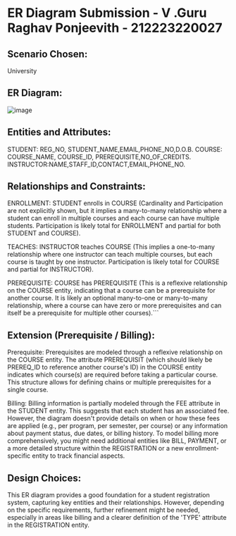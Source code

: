 # ER Diagram Submission - V .Guru Raghav Ponjeevith - 212223220027

## Scenario Chosen:
University

## ER Diagram:

![image](https://github.com/user-attachments/assets/469fcbf7-49c2-434c-9374-52161dc36bd5)



## Entities and Attributes:

STUDENT: REG_NO, STUDENT_NAME,EMAIL,PHONE_NO,D.O.B.
COURSE: COURSE_NAME, COURSE_ID, PREREQUISITE,NO_OF_CREDITS.
INSTRUCTOR:NAME,STAFF_ID,CONTACT,EMAIL,PHONE_NO.

## Relationships and Constraints:


ENROLLMENT: STUDENT enrolls in COURSE (Cardinality and Participation are not explicitly shown, but it implies a many-to-many relationship where a student can enroll in multiple courses and each course can have multiple students. Participation is likely total for ENROLLMENT and partial for both STUDENT and COURSE).

TEACHES: INSTRUCTOR teaches COURSE (This implies a one-to-many relationship where one instructor can teach multiple courses, but each course is taught by one instructor. Participation is likely total for COURSE and partial for INSTRUCTOR).

PREREQUISITE: COURSE has PREREQUISITE (This is a reflexive relationship on the COURSE entity, indicating that a course can be a prerequisite for another course. It is likely an optional many-to-one or many-to-many relationship, where a course can have zero or more prerequisites and can itself be a prerequisite for multiple other courses).```

## Extension (Prerequisite / Billing):

Prerequisite: Prerequisites are modeled through a reflexive relationship on the COURSE entity. The attribute
PREREQUISIT (which should likely be PREREQ_ID to reference another course's ID) in the COURSE entity indicates which course(s)
are required before taking a particular course. This structure allows for defining chains or multiple prerequisites for a single course.

Billing: Billing information is partially modeled through the FEE attribute in the STUDENT entity. This suggests that each student
has an associated fee. However, the diagram doesn't provide details on when or how these fees are applied (e.g., per program, per
semester, per course) or any information about payment status, due dates, or billing history. To model billing more comprehensively,
 you might need additional entities like BILL, PAYMENT, or a more detailed structure within the REGISTRATION or a new enrollment-specific entity to track financial aspects.


## Design Choices:

This ER diagram provides a good foundation for a student registration system, capturing key entities and their relationships.
However, depending on the specific requirements, further refinement might be needed, especially in areas like billing and a clearer
definition of the 'TYPE' attribute in the REGISTRATION entity.

